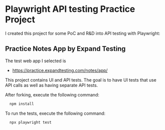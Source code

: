 # Playwright API testing Practice Project

I created this project for some PoC and R&D into API testing with Playwright:

## Practice Notes App by Expand Testing

The test web app I selected is

- https://practice.expandtesting.com/notes/app/

This project contains UI and API tests. The goal is to have UI tests that use API calls as well as having separate API tests.

After forking, execute the following command:

```bash
  npm install
```

To run the tests, execute the following command:

```bash
  npx playwright test
```

